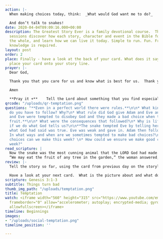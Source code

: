 ```yaml
---
action: |-
  When making choices today, think:  _What would God want me to do?_

  And don’t talk to snakes!
date: 2020-04-04T09:09:16.000+00:00
description: The Greatest Story Ever is a family devotional course.  Through daily
  sessions discover how each story, character and event in the Bible forms part of
  the whole, and learn how we can live it today. Simple to run. Fun. Free. No prior
  knowledge is required.
layout: post
order: 2
place: Finally - have a look at the back of your card. What does it say? You can now
  place your card onto your story line.
prayer: |-
  Dear God,

  Thank you that you care for us and know what is best for us.  Thank you that you love us even when we disobey you. Please help us to do what you ask and not give in to temptation. Give us wisdom to make good choices.

  Amen

  **Pray it +**    Tell the Lord about something that you find especially tempting and ask him for his help.
qrcode: "/uploads/qr-temptation.png"
questions: "**Even in a perfect world there were rules.**\n\n* What kind of rules
  do you have to follow? Why?\n* What rule did God give Adam and Eve and why? v.3\n\n**Adam
  and Eve were tempted to disobey God and they made a bad choice when they ate the
  fruit.**\n\n* What were the consequences that followed?\n* Why is life so much better
  if we do what God tells us?\n\n**The snake tempted Eve by telling her lies and questioning
  what God had said was true. Eve was weak and gave in. Adam then followed.**\n\n*
  In what ways and when are we sometimes tempted to make bad choices?\n* What good
  choices can we make this week? \n* How could we ensure we make good choices this
  week?"
read_scripture: |
  Now the snake was the most cunning animal that the LORD God had made. The snake asked the woman, “Did God really tell you not to eat fruit from any tree in the garden?”
  “We may eat the fruit of any tree in the garden,” the woman answered, “except the tree in the middle of it. God told us not to eat the fruit of that tree or even touch it; if we do, we will die.”
review: |-
  Tell the story so far, using the card from previous day on the storyline.

  Have a look at your next card.  What is the picture about and what do the words say?
scripture: Genesis 3:1-3
subtitle: Things turn bad
thumb_img_path: "/uploads/temptation.png"
title: Temptation
watch: <iframe width="560" height="315" src="https://www.youtube.com/embed/Kg2lkCxjMg8?enablejsapi=1"
  frameborder="0" allow="accelerometer; autoplay; encrypted-media; gyroscope; picture-in-picture"
  allowfullscreen></iframe>
timeline: Beginnings
images:
- "/uploads/social-temptation.png"
timeline_position: ''

---
```

